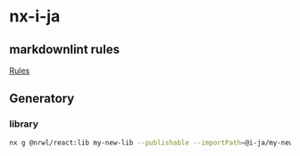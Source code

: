 # nx-i-ja

## markdownlint rules

[Rules](https://github.com/DavidAnson/markdownlint/blob/v0.26.2/doc/Rules.md#md001)

## Generatory

### library

```bash
nx g @nrwl/react:lib my-new-lib --publishable --importPath=@i-ja/my-new-lib
```
